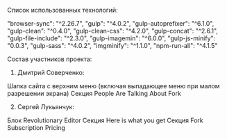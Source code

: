 Список использованных технологий:

"browser-sync": "^2.26.7",
"gulp": "^4.0.2",
"gulp-autoprefixer": "^6.1.0",
"gulp-clean": "^0.4.0",
"gulp-clean-css": "^4.2.0",
"gulp-concat": "^2.6.1",
"gulp-file-include": "^2.3.0",
"gulp-imagemin": "^6.0.0",
"gulp-js-minify": "0.0.3",
"gulp-sass": "^4.0.2",
"imgminify": "^1.1.0",
"npm-run-all": "^4.1.5"

Состав участников проекта:

1. Дмитрий Соверченко:

Шапка сайта с верхним меню (включая выпадающее меню при малом разрешении экрана)
Секция People Are Talking About Fork

2. Сергей Лукьянчук:

Блок Revolutionary Editor
Секция Here is what you get
Секция Fork Subscription Pricing
